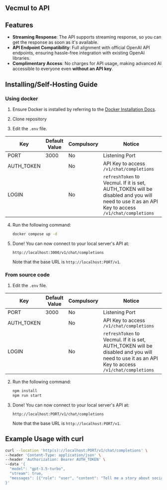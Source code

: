 ## Vecmul to API

## Features

- **Streaming Response**: The API supports streaming response, so you can get the response as soon as it's available.
- **API Endpoint Compatibility**: Full alignment with official OpenAI API endpoints, ensuring hassle-free integration with existing OpenAI libraries.
- **Complimentary Access**: No charges for API usage, making advanced AI accessible to everyone even **without an API key**.

## Installing/Self-Hosting Guide

### Using docker

1. Ensure Docker is installed by referring to the [Docker Installation Docs](https://docs.docker.com/engine/install/).

2. Clone repository

3. Edit the `.env` file.

| Key        | Default Value | Compulsory | Notice                                                                                                                                         |
| ---------- | ------------- | ---------- | ---------------------------------------------------------------------------------------------------------------------------------------------- |
| PORT       | 3000          | No         | Listening Port                                                                                                                                 |
| AUTH_TOKEN |               | No         | API Key to access `/v1/chat/completions`                                                                                                       |
| LOGIN      |               | No         | `refreshToken` to Vecmul. If it is set, AUTH_TOKEN will be disabled and you will need to use it as an API Key to access `/v1/chat/completions` |

4. Run the following command:

   ```bash
   docker compose up -d
   ```

5. Done! You can now connect to your local server's API at:
   ```
   http://localhost:3000/v1/chat/completions
   ```
   Note that the base URL is `http://localhost:PORT/v1`.

### From source code

1. Edit the `.env` file.

| Key        | Default Value | Compulsory | Notice                                                                                                                                         |
| ---------- | ------------- | ---------- | ---------------------------------------------------------------------------------------------------------------------------------------------- |
| PORT       | 3000          | No         | Listening Port                                                                                                                                 |
| AUTH_TOKEN |               | No         | API Key to access `/v1/chat/completions`                                                                                                       |
| LOGIN      |               | No         | `refreshToken` to Vecmul. If it is set, AUTH_TOKEN will be disabled and you will need to use it as an API Key to access `/v1/chat/completions` |

2. Run the following command:

   ```bash
   npm install
   npm run start
   ```

3. Done! You can now connect to your local server's API at:
   ```
   http://localhost:PORT/v1/chat/completions
   ```
   Note that the base URL is `http://localhost:PORT/v1`.

## Example Usage with curl

```bash
curl --location 'http(s)://localhost:PORT/v1/chat/completions' \
--header 'Content-Type: application/json' \
--header 'Authorization: Bearer AUTH_TOKEN' \
--data '{
  "model": "gpt-3.5-turbo",
  "stream": true,
  "messages": [{"role": "user", "content": "Tell me a story about socialism."}]
}'
```
